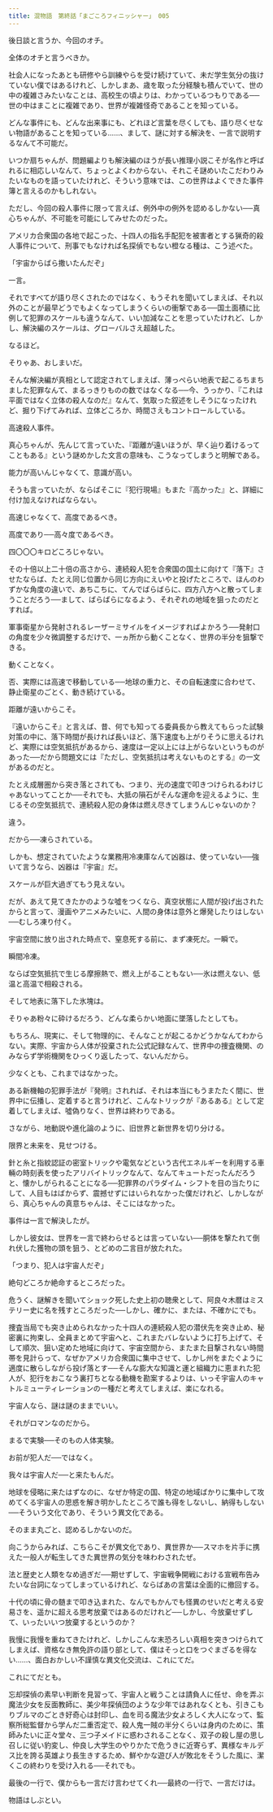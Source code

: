 ```yaml
---
title: 混物語　第終話「まごころフィニッシャー」 005
---
```


後日談と言うか、今回のオチ。

全体のオチと言うべきか。

社会人になったあとも研修やら訓練やらを受け続けていて、未だ学生気分の抜けていない僕ではあるけれど、しかしまあ、歳を取った分経験も積んでいて、世の中の複雑さみたいなことは、高校生の頃よりは、わかっているつもりである──世の中はまことに複雑であり、世界が複雑怪奇であることを知っている。

どんな事件にも、どんな出来事にも、どれほど言葉を尽くしても、語り尽くせない物語があることを知っている……、まして、謎に対する解決を、一言で説明するなんて不可能だ。

いつか扇ちゃんが、問題編よりも解決編のほうが長い推理小説こそが名作と呼ばれるに相応しいなんて、ちょっとよくわからない、それこそ謎めいたこだわりみたいなものを語っていたけれど、そういう意味では、この世界はよくできた事件簿と言えるのかもしれない。

ただし、今回の殺人事件に限って言えば、例外中の例外を認めるしかない──真心ちゃんが、不可能を可能にしてみせたのだった。

アメリカ合衆国の各地で起こった、十四人の指名手配犯を被害者とする猟奇的殺人事件について、刑事でもなければ名探偵でもない橙なる種は、こう述べた。


「宇宙からばら撒いたんだぞ」


一言。

それですべてが語り尽くされたのではなく、もうそれを聞いてしまえば、それ以外のことが最早どうでもよくなってしまうくらいの衝撃である──国土面積に比例して犯罪のスケールも違うなんて、いい加減なことを思っていたけれど、しかし、解決編のスケールは、グローバルさえ超越した。

なるほど。

そりゃあ、おしまいだ。

そんな解決編が真相として認定されてしまえば、薄っぺらい地表で起こるちまちました犯罪なんて、まるっきりものの数ではなくなる──今、うっかり、『これは平面ではなく立体の殺人なのだ』なんて、気取った叙述をしそうになったけれど、掘り下げてみれば、立体どころか、時間さえもコントロールしている。

高速殺人事件。

真心ちゃんが、先んじて言っていた、『距離が遠いほうが、早く辿り着けるってこともある』という謎めかした文言の意味も、こうなってしまうと明解である。

能力が高いんじゃなくて、意識が高い。

そうも言っていたが、ならばそこに『犯行現場』もまた『高かった』と、詳細に付け加えなければならない。

高速じゃなくて、高度であるべき。

高度であり──高々度であるべき。

四〇〇〇キロどころじゃない。

その十倍以上二十倍の高さから、連続殺人犯を合衆国の国土に向けて『落下』させたならば、たとえ同じ位置から同じ方向にえいやと投げたところで、ほんのわずかな角度の違いで、あちこちに、てんでばらばらに、四方八方へと散ってしまうことだろう──まして、ばらばらになるよう、それぞれの地域を狙ったのだとすれば。

軍事衛星から発射されるレーザーミサイルをイメージすればよかろう──発射口の角度を少々微調整するだけで、一ヵ所から動くことなく、世界の半分を狙撃できる。

動くことなく。

否、実際には高速で移動している──地球の重力と、その自転速度に合わせて、静止衛星のごとく、動き続けている。

距離が遠いからこそ。

『遠いからこそ』と言えば、昔、何でも知ってる委員長から教えてもらった試験対策の中に、落下時間が長ければ長いほど、落下速度も上がりそうに思えるけれど、実際には空気抵抗があるから、速度は一定以上には上がらないというものがあった──だから問題文には『ただし、空気抵抗は考えないものとする』の一文があるのだと。

たとえ成層圏から突き落とされても、つまり、光の速度で叩きつけられるわけじゃあないってことか──それでも、大抵の隕石がそんな運命を迎えるように、生じるその空気抵抗で、連続殺人犯の身体は燃え尽きてしまうんじゃないのか？

違う。

だから──凍らされている。

しかも、想定されていたような業務用冷凍庫なんて凶器は、使っていない──強いて言うなら、凶器は『宇宙』だ。

スケールが巨大過ぎてもう見えない。

だが、あえて見てきたかのような噓をつくなら、真空状態に人間が投げ出されたからと言って、漫画やアニメみたいに、人間の身体は意外と爆発したりはしない──むしろ凍り付く。

宇宙空間に放り出された時点で、窒息死する前に、まず凍死だ。一瞬で。

瞬間冷凍。

ならば空気抵抗で生じる摩擦熱で、燃え上がることもない──氷は燃えない、低温と高温で相殺される。

そして地表に落下した氷塊は。

そりゃあ粉々に砕けるだろう、どんな柔らかい地面に墜落したとしても。

もちろん、現実に、そして物理的に、そんなことが起こるかどうかなんてわからない。実際、宇宙から人体が投棄された公式記録なんて、世界中の捜査機関、のみならず学術機関をひっくり返したって、ないんだから。

少なくとも、これまではなかった。

ある新機軸の犯罪手法が『発明』されれば、それは本当にもうまたたく間に、世界中に伝播し、定着すると言うけれど、こんなトリックが『あるある』として定着してしまえば、噓偽りなく、世界は終わりである。

さながら、地動説や進化論のように、旧世界と新世界を切り分ける。

限界と未来を、見せつける。

針と糸と指紋認証の密室トリックや電気などという古代エネルギーを利用する車輛の時刻表を使ったアリバイトリックなんて、なんてキュートだったんだろうと、懐かしがられることになる──犯罪界のパラダイム・シフトを目の当たりにして、人目もはばからず、震撼せずにはいられなかった僕だけれど、しかしながら、真心ちゃんの真意ちゃんは、そこにはなかった。

事件は一言で解決したが。

しかし彼女は、世界を一言で終わらせるとは言っていない──胴体を撃たれて倒れ伏した獲物の頭を狙う、とどめの二言目が放たれた。

「つまり、犯人は宇宙人だぞ」

絶句どころか絶命するところだった。

危うく、謎解きを聞いてショック死した史上初の聴衆として、阿良々木暦はミステリー史に名を残すところだった──しかし、確かに、または、不確かにでも。

捜査当局でも突き止められなかった十四人の連続殺人犯の潜伏先を突き止め、秘密裏に拘束し、全員まとめて宇宙へと、これまたバレないように打ち上げて、そして順次、狙い定めた地域に向けて、宇宙空間から、またまた目撃されない時間帯を見計らって、なぜかアメリカ合衆国に集中させて、しかし州をまたぐように適度に散らしながら投げ落とす──そんな膨大な知識と運と組織力に恵まれた犯人が、犯行をおこなう裏打ちとなる動機を勘案するよりは、いっそ宇宙人のキャトルミューティレーションの一種だと考えてしまえば、楽になれる。

宇宙人なら、謎は謎のままでいい。

それがロマンなのだから。

まるで実験──そのもの人体実験。

お前が犯人だ──ではなく。

我々は宇宙人だ──と来たもんだ。

地球を侵略に来たはずなのに、なぜか特定の国、特定の地域ばかりに集中して攻めてくる宇宙人の思惑を解き明かしたところで誰も得をしないし、納得もしない──そういう文化であり、そういう異文化である。

そのまま丸ごと、認めるしかないのだ。

向こうからみれば、こちらこそが異文化であり、異世界か──スマホを片手に携えた一般人が転生してきた異世界の気分を味わわされたぜ。

法と歴史と人類をなめ過ぎだ──期せずして、宇宙戦争開戦における宣戦布告みたいな台詞になってしまっているけれど、ならばあの言葉は全面的に撤回する。

十代の頃に骨の髄まで叩き込まれた、なんでもかんでも怪異のせいだと考える安易さを、遥かに超える思考放棄ではあるのだけれど──しかし、今放棄せずして、いったいいつ放棄するというのか？

我慢に我慢を重ねてきたけれど、しかしこんな末恐ろしい真相を突きつけられてしまえば、資格なき無免許の語り部として、僕はそっと口をつぐまざるを得ない……、面白おかしい不謹慎な異文化交流は、これにてだ。

これにてだとも。

忘却探偵の素早い判断を見習って、宇宙人と戦うことは請負人に任せ、命を弄ぶ魔法少女を反面教師に、美少年探偵団のような少年ではあれなくとも、引きこもりブルマのごとき好奇心は封印し、血を司る魔法少女よろしく大人になって、監察所総監督から学んだ二重否定で、殺人鬼一賊の半分くらいは身内のために、策師みたいに正々堂々、三つ子メイドに惑わされることなく、双子の殺し屋の思し召しに従い豹変し、仲良し大学生のやりかたで危うきに近寄らず、異様なキルデス比を誇る英雄より長生きするため、鮮やかな遊び人が敗北をそうした風に、潔くこの終わりを受け入れる──それでも。

最後の一行で、僕からも一言だけ言わせてくれ──最終の一行で、一言だけは。

物語はしぶとい。

